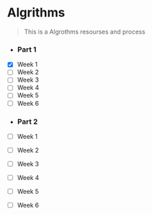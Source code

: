 # Algrithms
> This is a Algrothms resourses and process 

* ### Part 1
- [X] Week 1
- [ ] Week 2
- [ ] Week 3
- [ ] Week 4
- [ ] Week 5
- [ ] Week 6

* ### Part 2
- [ ] Week 1
- [ ] Week 2
- [ ] Week 3
- [ ] Week 4
- [ ] Week 5
- [ ] Week 6

